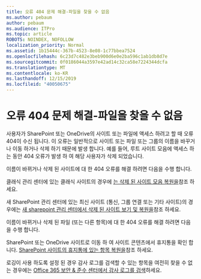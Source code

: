 ```yaml
---
title: 오류 404 문제 해결-파일을 찾을 수 없음
ms.author: pebaum
author: pebaum
ms.audience: ITPro
ms.topic: article
ROBOTS: NOINDEX, NOFOLLOW
localization_priority: Normal
ms.assetid: 1b15444c-367b-4523-8e08-1c77bbea7524
ms.openlocfilehash: 6c23d7c482e3beb900d6e0e2ba596c1ab1db8d7e
ms.sourcegitcommit: 0f0186044a3597e42ad14c32ca58e7224344dcfa
ms.translationtype: MT
ms.contentlocale: ko-KR
ms.lasthandoff: 12/15/2019
ms.locfileid: "40050675"
---
```

# <a name="troubleshoot-error-404-file-not-found"></a>오류 404 문제 해결-파일을 찾을 수 없음

사용자가 SharePoint 또는 OneDrive의 사이트 또는 파일에 액세스 하려고 할 때 오류 404이 수신 됩니다. 이 오류는 일반적으로 사이트 또는 파일 또는 그룹의 이름을 바꾸거나 이동 하거나 삭제 하기 때문에 발생 합니다. 예를 들어, 루트 사이트 모음에 액세스 하는 동안 404 오류가 발생 하 여 해당 사용자가 삭제 되었습니다.

이름이 바뀌거나 삭제 된 사이트에 대 한 404 오류를 해결 하려면 다음을 수행 합니다.

클래식 관리 센터에 있는 클래식 사이트의 경우에 [는 삭제 된 사이트 모음 복원을](https://docs.microsoft.com/sharepoint/restore-deleted-site-collection)참조 하세요.


새 SharePoint 관리 센터에 있는 최신 사이트 (통신, 그룹 연결 또는 기타 사이트)의 경우에는 [새 sharepoint 관리 센터에서 삭제 된 사이트 보기 및 복원을](https://docs.microsoft.com/sharepoint/restore-deleted-site-collection)참조 하세요.

이름이 바뀌거나 삭제 된 파일 (또는 다른 항목)에 대 한 404 오류를 해결 하려면 다음을 수행 합니다.

SharePoint 또는 OneDrive 사이트로 이동 하 여 사이트 콘텐츠에서 휴지통을 확인 합니다. [SharePoint 사이트의 휴지통에 있는 항목 복원을](https://support.office.com/article/Restore-items-in-the-Recycle-Bin-of-a-SharePoint-site-6df466b6-55f2-4898-8d6e-c0dff851a0be#ID0EAADAAA=Online)참조 하세요.

로깅이 사용 하도록 설정 된 경우 감사 로그를 검색할 수 있는 항목을 여전히 찾을 수 없는 경우에는 [Office 365 보안 & 준수 센터에서 감사 로그를 검색](https://docs.microsoft.com/office365/securitycompliance/search-the-audit-log-in-security-and-compliance?redirectSourcePath=%252fclient%252fsearch-the-audit-log-in-the-office-365-security-compliance-center-0d4d0f35-390b-4518-800e-0c7ec95e946c)하세요.
